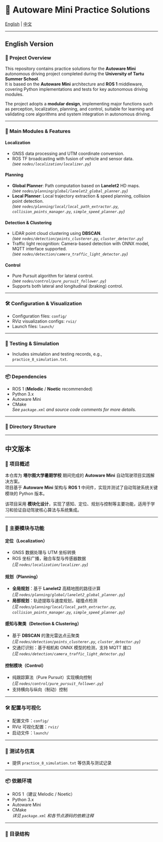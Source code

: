 # 🚗 Autoware Mini Practice Solutions

[English](#english-version) | [中文](#中文版本)

---

## English Version

### 📌 Project Overview
This repository contains practice solutions for the **Autoware Mini** autonomous driving project completed during the **University of Tartu Summer School**.  
It is based on the **Autoware Mini** architecture and **ROS 1** middleware, covering Python implementations and tests for key autonomous driving modules.

The project adopts a **modular design**, implementing major functions such as perception, localization, planning, and control, suitable for learning and validating core algorithms and system integration in autonomous driving.

---

### 🔑 Main Modules & Features

#### **Localization**
- GNSS data processing and UTM coordinate conversion.
- ROS TF broadcasting with fusion of vehicle and sensor data.  
  _(see `nodes/localization/localizer.py`)_

#### **Planning**
- **Global Planner**: Path computation based on **Lanelet2** HD maps.  
  _(see `nodes/planning/global/lanelet2_global_planner.py`)_
- **Local Planner**: Local trajectory extraction & speed planning, collision point detection.  
  _(see `nodes/planning/local/local_path_extractor.py`, `collision_points_manager.py`, `simple_speed_planner.py`)_

#### **Detection & Clustering**
- LiDAR point cloud clustering using **DBSCAN**.  
  _(see `nodes/detection/points_clusterer.py`, `cluster_detector.py`)_
- Traffic light recognition: Camera-based detection with ONNX model, MQTT interface supported.  
  _(see `nodes/detection/camera_traffic_light_detector.py`)_

#### **Control**
- Pure Pursuit algorithm for lateral control.  
  _(see `nodes/control/pure_pursuit_follower.py`)_
- Supports both lateral and longitudinal (braking) control.

---

### 🛠 Configuration & Visualization
- Configuration files: `config/`
- RViz visualization configs: `rviz/`
- Launch files: `launch/`

---

### 🧪 Testing & Simulation
- Includes simulation and testing records, e.g., `practice_8_simulation.txt`.

---

### 📦 Dependencies
- ROS 1 (**Melodic** / **Noetic** recommended)
- Python 3.x
- Autoware Mini
- CMake  
_See `package.xml` and source code comments for more details._

---

### 📂 Directory Structure



---

## 中文版本

### 📌 项目概述
本仓库为 **塔尔图大学暑期学校** 期间完成的 **Autoware Mini** 自动驾驶项目实践解决方案。  
项目基于 **Autoware Mini** 架构与 **ROS 1** 中间件，实现并测试了自动驾驶系统关键模块的 Python 版本。

该项目采用 **模块化设计**，实现了感知、定位、规划与控制等主要功能，适用于学习和验证自动驾驶核心算法与系统集成。

---

### 🔑 主要模块与功能

#### **定位（Localization）**
- GNSS 数据处理与 UTM 坐标转换
- ROS 坐标广播，融合车型与传感器数据  
  _(见 `nodes/localization/localizer.py`)_

#### **规划（Planning）**
- **全局规划**：基于 **Lanelet2** 高精地图的路径计算  
  _(见 `nodes/planning/global/lanelet2_global_planner.py`)_
- **局部规划**：轨迹提取与速度规划，碰撞点检测  
  _(见 `nodes/planning/local/local_path_extractor.py`, `collision_points_manager.py`, `simple_speed_planner.py`)_

#### **感知与聚类（Detection & Clustering）**
- 基于 **DBSCAN** 的激光雷达点云聚类  
  _(见 `nodes/detection/points_clusterer.py`, `cluster_detector.py`)_
- 交通灯识别：基于相机和 ONNX 模型的检测，支持 MQTT 接口  
  _(见 `nodes/detection/camera_traffic_light_detector.py`)_

#### **控制模块（Control）**
- 纯跟踪算法（Pure Pursuit）实现横向控制  
  _(见 `nodes/control/pure_pursuit_follower.py`)_
- 支持横向与纵向（制动）控制

---

### 🛠 配置与可视化
- 配置文件：`config/`
- RViz 可视化配置：`rviz/`
- 启动文件：`launch/`

---

### 🧪 测试与仿真
- 提供 `practice_8_simulation.txt` 等仿真与测试记录

---

### 📦 依赖环境
- ROS 1（建议 Melodic / Noetic）
- Python 3.x
- Autoware Mini
- CMake  
_详见 `package.xml` 和各节点源码的依赖注释_

---

### 📂 目录结构

